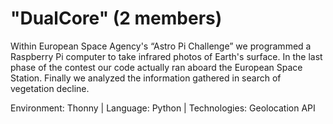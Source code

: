 # "DualCore" (2 members)

Within European Space Agency's “Astro Pi Challenge” we
programmed a Raspberry Pi computer to take infrared photos
of Earth's surface. In the last phase of the contest our code
actually ran aboard the European Space Station. Finally we
analyzed the information gathered in search of vegetation
decline.

Environment: Thonny | Language: Python | Technologies: Geolocation API
